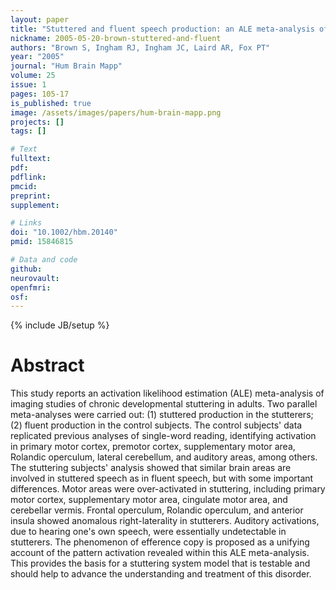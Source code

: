 ```yaml
---
layout: paper
title: "Stuttered and fluent speech production: an ALE meta-analysis of functional neuroimaging studies."
nickname: 2005-05-20-brown-stuttered-and-fluent
authors: "Brown S, Ingham RJ, Ingham JC, Laird AR, Fox PT"
year: "2005"
journal: "Hum Brain Mapp"
volume: 25
issue: 1
pages: 105-17
is_published: true
image: /assets/images/papers/hum-brain-mapp.png
projects: []
tags: []

# Text
fulltext:
pdf:
pdflink:
pmcid: 
preprint:
supplement:

# Links
doi: "10.1002/hbm.20140"
pmid: 15846815

# Data and code
github:
neurovault:
openfmri:
osf:
---
```

{% include JB/setup %}

# Abstract

This study reports an activation likelihood estimation (ALE) meta-analysis of imaging studies of chronic developmental stuttering in adults. Two parallel meta-analyses were carried out: (1) stuttered production in the stutterers; (2) fluent production in the control subjects. The control subjects' data replicated previous analyses of single-word reading, identifying activation in primary motor cortex, premotor cortex, supplementary motor area, Rolandic operculum, lateral cerebellum, and auditory areas, among others. The stuttering subjects' analysis showed that similar brain areas are involved in stuttered speech as in fluent speech, but with some important differences. Motor areas were over-activated in stuttering, including primary motor cortex, supplementary motor area, cingulate motor area, and cerebellar vermis. Frontal operculum, Rolandic operculum, and anterior insula showed anomalous right-laterality in stutterers. Auditory activations, due to hearing one's own speech, were essentially undetectable in stutterers. The phenomenon of efference copy is proposed as a unifying account of the pattern activation revealed within this ALE meta-analysis. This provides the basis for a stuttering system model that is testable and should help to advance the understanding and treatment of this disorder.
